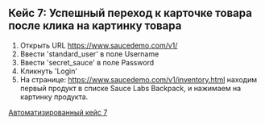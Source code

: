 Кейс 7: Успешный переход к карточке товара после клика на картинку товара
---

1. Открыть URL https://www.saucedemo.com/v1/
2. Ввести 'standard_user' в поле Username
3. Ввести 'secret_sauce' в поле Password
4. Кликнуть 'Login'
5. На странице: https://www.saucedemo.com/v1/inventory.html находим первый продукт в списке Sauce Labs Backpack, и нажимаем на картинку продукта.

[Автоматизированный кейс 7](https://github.com/akaMiller/selenium_automation/blob/main/part1/code/test_case07_from_pucture_to_product_card.py)